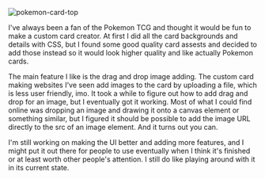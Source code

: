 ![pokemon-card-top](https://user-images.githubusercontent.com/61264144/212580105-55cc1f0d-4d9d-41a5-b6ed-2ffc1fb21581.png)

I've always been a fan of the Pokemon TCG and thought it would be fun to make a custom card creator. At first I did all the card backgrounds and details with CSS, but I found some good quality card assests and decided to add those instead so it would look higher quality and like actually Pokemon cards.

The main feature I like is the drag and drop image adding. The custom card making websites I've seen add images to the card by uploading a file, which is less user friendly, imo. It took a while to figure out how to add drag and drop for an image, but I eventually got it working. Most of what I could find online was dropping an image and drawing it onto a canvas element or something similar, but I figured it should be possible to add the image URL directly to the src of an image element. And it turns out you can.

I'm still working on making the UI better and adding more features, and I might put it out there for people to use eventually when I think it's finished or at least worth other people's attention. I still do like playing around with it in its current state.
